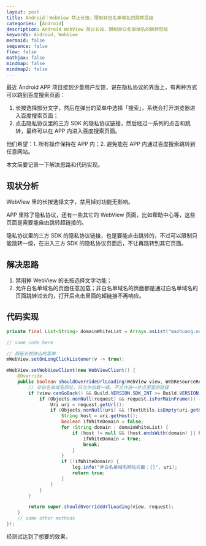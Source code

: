 ```yaml
---
layout: post
title: Android｜WebView 禁止长按，限制非白名单域名的跳转层级
categories: [Android]
description: Android WebView 禁止长按，限制非白名单域名的跳转层级
keywords: Android, WebView
mermaid: false
sequence: false
flow: false
mathjax: false
mindmap: false
mindmap2: false
---
```


最近 Android APP 项目接到少量用户反馈，说在隐私协议的界面上，有两种方式可以跳到百度搜索页面：

1. 长按选择部分文字，然后在弹出的菜单中选择「搜索」，系统会打开浏览器进入百度搜索页面；
2. 点击隐私协议里的三方 SDK 的隐私协议链接，然后经过一系列的点击和跳转，最终可以在 APP 内进入百度搜索页面。

他们希望：1. 所有操作保持在 APP 内；2. 避免能在 APP 内通过百度搜索跳转到任意网站。

本文简要记录一下解决思路和代码实现。

## 现状分析

WebView 里的长按选择文字，禁用掉对功能无影响。

APP 里除了隐私协议，还有一些其它的 WebView 页面，比如帮助中心等，这些页面是需要能自由跳转超链接的。

隐私协议里的三方 SDK 的隐私协议链接，也是要能点击跳转的，不过可以限制只能跳转一级，在进入三方 SDK 的隐私协议页面后，不让再跳转到其它页面。

## 解决思路

1. 禁用掉 WebView 的长按选择文字功能；
2. 允许白名单域名的页面任意加载；非白名单域名的页面都是通过白名单域名的页面跳转过去的，打开后点击里面的超链接不再响应。

## 代码实现

```java
private final List<String> domainWhiteList = Arrays.asList("mazhuang.org");

// some code here

// 屏蔽长按弹出的菜单
mWebView.setOnLongClickListener(v -> true);

mWebView.setWebViewClient(new WebViewClient() {
    @Override
    public boolean shouldOverrideUrlLoading(WebView view, WebResourceRequest request) {
        // 非白名单域名网址，只允许加载一级，不允许进一步点里面的链接
        if (view.canGoBack() && Build.VERSION.SDK_INT >= Build.VERSION_CODES.LOLLIPOP) {
            if (Objects.nonNull(request) && request.isForMainFrame()) {
                Uri uri = request.getUrl();
                if (Objects.nonNull(uri) && !TextUtils.isEmpty(uri.getHost())) {
                    String host = uri.getHost();
                    boolean ifWhiteDomain = false;
                    for (String domain : domainWhiteList) {
                        if (host != null && (host.endsWith(domain) || hosts.endsWith("." + domain))) {
                            ifWhiteDomain = true;
                            break;
                        }
                    }
                    if (!ifWhiteDomain) {
                        log.info("非白名单域名网址拦截：{}", uri);
                        return true;
                    }
                }
            }
        }

        return super.shouldOverrideUrlLoading(view, request);
    }
    // some other methods
});
```

经测试达到了想要的效果。